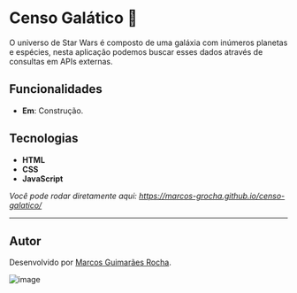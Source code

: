 # Censo Galático 🌌
O universo de Star Wars é composto de uma galáxia com inúmeros planetas e espécies, nesta aplicação podemos buscar esses dados através de consultas em APIs externas.

## Funcionalidades
- **Em**: Construção.
  
## Tecnologias
- **HTML**
- **CSS**
- **JavaScript**

*Você pode rodar diretamente aqui: https://marcos-grocha.github.io/censo-galatico/*

---

## Autor
Desenvolvido por [Marcos Guimarães Rocha](https://www.linkedin.com/in/marcos-grocha/).

![image](https://github.com/user-attachments/assets/447697aa-cab8-454e-91d7-384c25289590)
